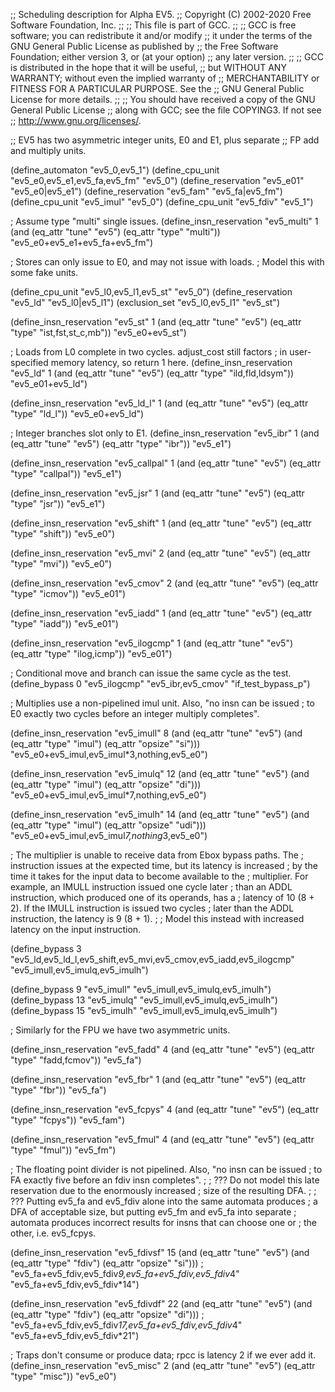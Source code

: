 ;; Scheduling description for Alpha EV5.
;;   Copyright (C) 2002-2020 Free Software Foundation, Inc.
;;
;; This file is part of GCC.
;;
;; GCC is free software; you can redistribute it and/or modify
;; it under the terms of the GNU General Public License as published by
;; the Free Software Foundation; either version 3, or (at your option)
;; any later version.
;;
;; GCC is distributed in the hope that it will be useful,
;; but WITHOUT ANY WARRANTY; without even the implied warranty of
;; MERCHANTABILITY or FITNESS FOR A PARTICULAR PURPOSE.  See the
;; GNU General Public License for more details.
;;
;; You should have received a copy of the GNU General Public License
;; along with GCC; see the file COPYING3.  If not see
;; <http://www.gnu.org/licenses/>.

;; EV5 has two asymmetric integer units, E0 and E1, plus separate
;; FP add and multiply units.

(define_automaton "ev5_0,ev5_1")
(define_cpu_unit "ev5_e0,ev5_e1,ev5_fa,ev5_fm" "ev5_0")
(define_reservation "ev5_e01" "ev5_e0|ev5_e1")
(define_reservation "ev5_fam" "ev5_fa|ev5_fm")
(define_cpu_unit "ev5_imul" "ev5_0")
(define_cpu_unit "ev5_fdiv" "ev5_1")

; Assume type "multi" single issues.
(define_insn_reservation "ev5_multi" 1
  (and (eq_attr "tune" "ev5")
       (eq_attr "type" "multi"))
  "ev5_e0+ev5_e1+ev5_fa+ev5_fm")

; Stores can only issue to E0, and may not issue with loads.
; Model this with some fake units.

(define_cpu_unit "ev5_l0,ev5_l1,ev5_st" "ev5_0")
(define_reservation "ev5_ld" "ev5_l0|ev5_l1")
(exclusion_set "ev5_l0,ev5_l1" "ev5_st")

(define_insn_reservation "ev5_st" 1
  (and (eq_attr "tune" "ev5")
       (eq_attr "type" "ist,fst,st_c,mb"))
  "ev5_e0+ev5_st")

; Loads from L0 complete in two cycles.  adjust_cost still factors
; in user-specified memory latency, so return 1 here.
(define_insn_reservation "ev5_ld" 1
  (and (eq_attr "tune" "ev5")
       (eq_attr "type" "ild,fld,ldsym"))
  "ev5_e01+ev5_ld")

(define_insn_reservation "ev5_ld_l" 1
  (and (eq_attr "tune" "ev5")
       (eq_attr "type" "ld_l"))
  "ev5_e0+ev5_ld")

; Integer branches slot only to E1.
(define_insn_reservation "ev5_ibr" 1
  (and (eq_attr "tune" "ev5")
       (eq_attr "type" "ibr"))
  "ev5_e1")

(define_insn_reservation "ev5_callpal" 1
  (and (eq_attr "tune" "ev5")
       (eq_attr "type" "callpal"))
  "ev5_e1")

(define_insn_reservation "ev5_jsr" 1
  (and (eq_attr "tune" "ev5")
       (eq_attr "type" "jsr"))
  "ev5_e1")

(define_insn_reservation "ev5_shift" 1
  (and (eq_attr "tune" "ev5")
       (eq_attr "type" "shift"))
  "ev5_e0")

(define_insn_reservation "ev5_mvi" 2
  (and (eq_attr "tune" "ev5")
       (eq_attr "type" "mvi"))
  "ev5_e0")

(define_insn_reservation "ev5_cmov" 2
  (and (eq_attr "tune" "ev5")
       (eq_attr "type" "icmov"))
  "ev5_e01")

(define_insn_reservation "ev5_iadd" 1
  (and (eq_attr "tune" "ev5")
       (eq_attr "type" "iadd"))
  "ev5_e01")

(define_insn_reservation "ev5_ilogcmp" 1
  (and (eq_attr "tune" "ev5")
       (eq_attr "type" "ilog,icmp"))
  "ev5_e01")

; Conditional move and branch can issue the same cycle as the test.
(define_bypass 0 "ev5_ilogcmp" "ev5_ibr,ev5_cmov" "if_test_bypass_p")

; Multiplies use a non-pipelined imul unit.  Also, "no insn can be issued
; to E0 exactly two cycles before an integer multiply completes".

(define_insn_reservation "ev5_imull" 8
  (and (eq_attr "tune" "ev5")
       (and (eq_attr "type" "imul")
	    (eq_attr "opsize" "si")))
  "ev5_e0+ev5_imul,ev5_imul*3,nothing,ev5_e0")

(define_insn_reservation "ev5_imulq" 12
  (and (eq_attr "tune" "ev5")
       (and (eq_attr "type" "imul")
	    (eq_attr "opsize" "di")))
  "ev5_e0+ev5_imul,ev5_imul*7,nothing,ev5_e0")

(define_insn_reservation "ev5_imulh" 14
  (and (eq_attr "tune" "ev5")
       (and (eq_attr "type" "imul")
	    (eq_attr "opsize" "udi")))
  "ev5_e0+ev5_imul,ev5_imul*7,nothing*3,ev5_e0")

; The multiplier is unable to receive data from Ebox bypass paths.  The
; instruction issues at the expected time, but its latency is increased
; by the time it takes for the input data to become available to the
; multiplier.  For example, an IMULL instruction issued one cycle later
; than an ADDL instruction, which produced one of its operands, has a
; latency of 10 (8 + 2).  If the IMULL instruction is issued two cycles
; later than the ADDL instruction, the latency is 9 (8 + 1).
;
; Model this instead with increased latency on the input instruction.

(define_bypass 3
  "ev5_ld,ev5_ld_l,ev5_shift,ev5_mvi,ev5_cmov,ev5_iadd,ev5_ilogcmp"
  "ev5_imull,ev5_imulq,ev5_imulh")

(define_bypass  9 "ev5_imull" "ev5_imull,ev5_imulq,ev5_imulh")
(define_bypass 13 "ev5_imulq" "ev5_imull,ev5_imulq,ev5_imulh")
(define_bypass 15 "ev5_imulh" "ev5_imull,ev5_imulq,ev5_imulh")

; Similarly for the FPU we have two asymmetric units.

(define_insn_reservation "ev5_fadd" 4
  (and (eq_attr "tune" "ev5")
       (eq_attr "type" "fadd,fcmov"))
  "ev5_fa")

(define_insn_reservation "ev5_fbr" 1
  (and (eq_attr "tune" "ev5")
       (eq_attr "type" "fbr"))
  "ev5_fa")

(define_insn_reservation "ev5_fcpys" 4
  (and (eq_attr "tune" "ev5")
       (eq_attr "type" "fcpys"))
  "ev5_fam")

(define_insn_reservation "ev5_fmul" 4
  (and (eq_attr "tune" "ev5")
       (eq_attr "type" "fmul"))
  "ev5_fm")

; The floating point divider is not pipelined.  Also, "no insn can be issued
; to FA exactly five before an fdiv insn completes".
;
; ??? Do not model this late reservation due to the enormously increased
; size of the resulting DFA.
;
; ??? Putting ev5_fa and ev5_fdiv alone into the same automata produces
; a DFA of acceptable size, but putting ev5_fm and ev5_fa into separate
; automata produces incorrect results for insns that can choose one or
; the other, i.e. ev5_fcpys.

(define_insn_reservation "ev5_fdivsf" 15
  (and (eq_attr "tune" "ev5")
       (and (eq_attr "type" "fdiv")
	    (eq_attr "opsize" "si")))
  ; "ev5_fa+ev5_fdiv,ev5_fdiv*9,ev5_fa+ev5_fdiv,ev5_fdiv*4"
  "ev5_fa+ev5_fdiv,ev5_fdiv*14")

(define_insn_reservation "ev5_fdivdf" 22
  (and (eq_attr "tune" "ev5")
       (and (eq_attr "type" "fdiv")
	    (eq_attr "opsize" "di")))
  ; "ev5_fa+ev5_fdiv,ev5_fdiv*17,ev5_fa+ev5_fdiv,ev5_fdiv*4"
  "ev5_fa+ev5_fdiv,ev5_fdiv*21")

; Traps don't consume or produce data; rpcc is latency 2 if we ever add it.
(define_insn_reservation "ev5_misc" 2
  (and (eq_attr "tune" "ev5")
       (eq_attr "type" "misc"))
  "ev5_e0")
